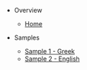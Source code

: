- Overview

  - [Home](/)

- Samples
  - [Sample 1 - Greek](sample1.md)
  - [Sample 2 - English](sample2.md)
